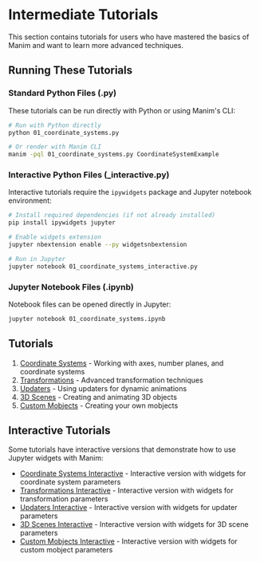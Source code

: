 # Intermediate Tutorials

This section contains tutorials for users who have mastered the basics of Manim and want to learn more advanced techniques.

## Running These Tutorials

### Standard Python Files (.py)

These tutorials can be run directly with Python or using Manim's CLI:

```bash
# Run with Python directly
python 01_coordinate_systems.py

# Or render with Manim CLI
manim -pql 01_coordinate_systems.py CoordinateSystemExample
```

### Interactive Python Files (_interactive.py)

Interactive tutorials require the `ipywidgets` package and Jupyter notebook environment:

```bash
# Install required dependencies (if not already installed)
pip install ipywidgets jupyter

# Enable widgets extension
jupyter nbextension enable --py widgetsnbextension

# Run in Jupyter
jupyter notebook 01_coordinate_systems_interactive.py
```

### Jupyter Notebook Files (.ipynb)

Notebook files can be opened directly in Jupyter:

```bash
jupyter notebook 01_coordinate_systems.ipynb
```

## Tutorials

1. [Coordinate Systems](01_coordinate_systems.py) - Working with axes, number planes, and coordinate systems
2. [Transformations](02_transformations.py) - Advanced transformation techniques
3. [Updaters](03_updaters.py) - Using updaters for dynamic animations
4. [3D Scenes](04_3d_scenes.py) - Creating and animating 3D objects
5. [Custom Mobjects](05_custom_mobjects.py) - Creating your own mobjects

## Interactive Tutorials

Some tutorials have interactive versions that demonstrate how to use Jupyter widgets with Manim:

- [Coordinate Systems Interactive](01_coordinate_systems_interactive.py) - Interactive version with widgets for coordinate system parameters
- [Transformations Interactive](02_transformations_interactive.py) - Interactive version with widgets for transformation parameters
- [Updaters Interactive](03_updaters_interactive.py) - Interactive version with widgets for updater parameters
- [3D Scenes Interactive](04_3d_scenes_interactive.py) - Interactive version with widgets for 3D scene parameters
- [Custom Mobjects Interactive](05_custom_mobjects_interactive.py) - Interactive version with widgets for custom mobject parameters